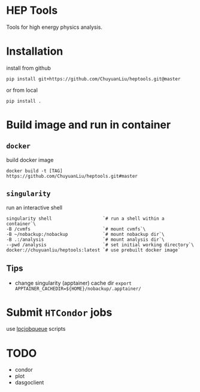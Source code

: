 # HEP Tools
Tools for high energy physics analysis.

# Installation
install from github

    pip install git+https://github.com/ChuyuanLiu/heptools.git@master
or from local

    pip install .
# Build image and run in container
## `docker`
build docker image

    docker build -t [TAG] https://github.com/ChuyuanLiu/heptools.git#master
## `singularity`
run an interactive shell

    singularity shell                   `# run a shell within a container`\
    -B /cvmfs                           `# mount cvmfs`\
    -B ~/nobackup:/nobackup             `# mount nobackup dir`\
    -B .:/analysis                      `# mount analysis dir`\
    --pwd /analysis                     `# set initial working directory`\
    docker://chuyuanliu/heptools:latest `# use prebuilt docker image`
## Tips
- change singularity (apptainer) cache dir `export APPTAINER_CACHEDIR=${HOME}/nobackup/.apptainer/`

# Submit `HTCondor` jobs
use [lpcjobqueue](https://github.com/CoffeaTeam/lpcjobqueue) scripts

# TODO
- condor
- plot
- dasgoclient